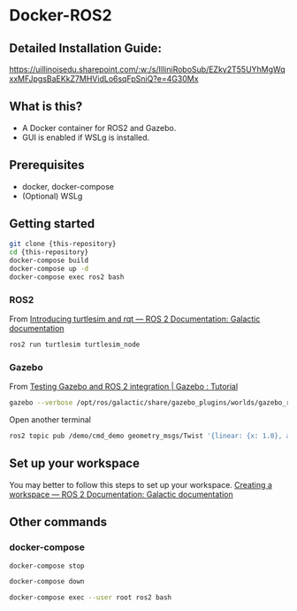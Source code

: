 # Docker-ROS2

## Detailed Installation Guide:

https://uillinoisedu.sharepoint.com/:w:/s/IlliniRoboSub/EZky2T55UYhMgWqxxMFJpgsBaEKkZ7MHVidLo6sqFpSniQ?e=4G30Mx

## What is this?

* A Docker container for ROS2 and Gazebo.
* GUI is enabled if WSLg is installed.


## Prerequisites

* docker, docker-compose
* (Optional) WSLg


## Getting started

```bash
git clone {this-repository}
cd {this-repository}
docker-compose build
docker-compose up -d
docker-compose exec ros2 bash
```

### ROS2

From [Introducing turtlesim and rqt — ROS 2 Documentation: Galactic documentation](https://docs.ros.org/en/galactic/Tutorials/Turtlesim/Introducing-Turtlesim.html#start-turtlesim)

```bash
ros2 run turtlesim turtlesim_node
```

### Gazebo

From [Testing Gazebo and ROS 2 integration | Gazebo : Tutorial](https://gazebosim.org/tutorials?tut=ros2_installing&cat=connect_ros#TestingGazeboandROS2integration)


```bash
gazebo --verbose /opt/ros/galactic/share/gazebo_plugins/worlds/gazebo_ros_diff_drive_demo.world
```

Open another terminal

```bash
ros2 topic pub /demo/cmd_demo geometry_msgs/Twist '{linear: {x: 1.0}, angular: {z: 1.0}}' -1
```


## Set up your workspace

You may better to follow this steps to set up your workspace.
[Creating a workspace — ROS 2 Documentation: Galactic documentation](https://docs.ros.org/en/galactic/Tutorials/Workspace/Creating-A-Workspace.html)


## Other commands

### docker-compose

```bash
docker-compose stop
```

```bash
docker-compose down
```

```bash
docker-compose exec --user root ros2 bash
```
